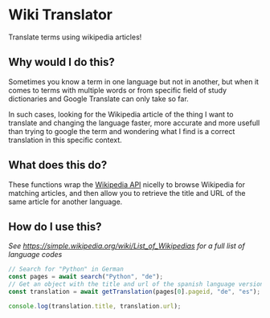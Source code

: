 # Wiki Translator

Translate terms using wikipedia articles!

## Why would I do this?

Sometimes you know a term in one language but not in another,
but when it comes to terms with multiple words or from specific field of study
dictionaries and Google Translate can only take so far.

In such cases, looking for the Wikipedia article of the thing I want to
translate and changing the language faster, more accurate and more usefull than
trying to google the term and wondering what I find is a correct translation
in this specific context.

## What does this do?

These functions wrap the [Wikipedia API](https://en.wikipedia.org/w/api.php?action=help&modules=main)
nicelly to browse Wikipedia for matching articles, and then allow you to
retrieve the title and URL of the same article for another language.

## How do I use this?

_See <https://simple.wikipedia.org/wiki/List_of_Wikipedias> for a full list of language codes_

```javascript
// Search for "Python" in German
const pages = await search("Python", "de");
// Get an object with the title and url of the spanish language version of the article
const translation = await getTranslation(pages[0].pageid, "de", "es");

console.log(translation.title, translation.url);
```
